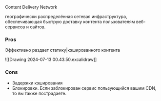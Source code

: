 Content Delivery Network

географически распределённая сетевая инфраструктура, обеспечивающая быструю доставку контента пользователям веб-сервисов и сайтов.

### Pros
Эффективно раздает статику|кэшированного контента

![[Drawing 2024-07-13 00.43.50.excalidraw]]

### Cons
- Задержки кэширования
- Блокировки. Если заблокирован сервис пользующийся вашим CDN, то вы также пострадаете.